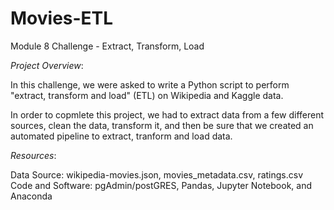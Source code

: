 # Movies-ETL
Module 8 Challenge - Extract, Transform, Load

*Project Overview*:

In this challenge, we were asked to write a Python script to perform "extract, transform and load" (ETL) on  Wikipedia and Kaggle data.

In order to copmlete this project, we had to extract data from a few different sources, clean the data, transform it, and then be sure that we created an automated pipeline to extract, tranform and load data. 

*Resources*:

Data Source: wikipedia-movies.json, movies_metadata.csv, ratings.csv
Code and Software: pgAdmin/postGRES, Pandas, Jupyter Notebook, and Anaconda
